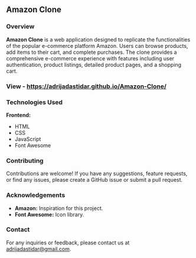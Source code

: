 ## Amazon Clone

### Overview

**Amazon Clone** is a web application designed to replicate the functionalities of the popular e-commerce platform Amazon. Users can browse products, add items to their cart, and complete purchases. The clone provides a comprehensive e-commerce experience with features including user authentication, product listings, detailed product pages, and a shopping cart.
### View - https://adrijadastidar.github.io/Amazon-Clone/

### Technologies Used

**Frontend:**

- HTML
- CSS
- JavaScript
- Font Awesome

### Contributing

Contributions are welcome! If you have any suggestions, feature requests, or find any issues, please create a GitHub issue or submit a pull request.

### Acknowledgements

- **Amazon:** Inspiration for this project.
- **Font Awesome:** Icon library.

### Contact

For any inquiries or feedback, please contact us at [adrijadastidar@gmail.com](mailto:adrijadastidar@gmail.com).

